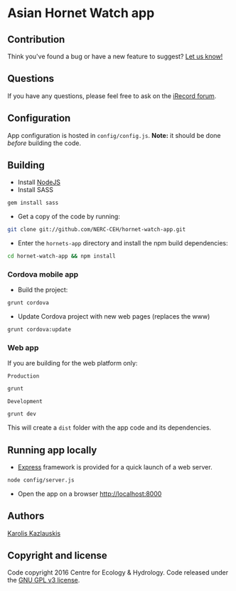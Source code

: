 # Asian Hornet Watch app

## Contribution

Think you've found a bug or have a new feature to suggest?
[Let us know!](https://github.com/NERC-CEH/hornet-watch-app/issues)

## Questions

If you have any questions, please feel free to ask on the
[iRecord forum](http://www.irecord.org.uk).


## Configuration

App configuration is hosted in `config/config.js`. **Note:** it should be done
 *before* building the code.


## Building

- Install [NodeJS](http://nodejs.org/)
- Install SASS 

```bash
gem install sass
```

- Get a copy of the code by running:

```bash
git clone git://github.com/NERC-CEH/hornet-watch-app.git
```

- Enter the `hornets-app` directory and install the npm build dependencies:

```bash
cd hornet-watch-app && npm install
```


### Cordova mobile app

- Build the project:

```bash
grunt cordova
```

- Update Cordova project with new web pages (replaces the www)

```bash
grunt cordova:update
```

### Web app

If you are building for the web platform only:

`Production`

```bash
grunt
```

`Development`

```bash
grunt dev
```

This will create a `dist` folder with the app code and its dependencies.


## Running app locally

- [Express](http://expressjs.com/) framework is provided for a quick
launch of a web server.

```bash
node config/server.js
```

- Open the app on a browser [http://localhost:8000](http://localhost:8000)


## Authors

[Karolis Kazlauskis](https://github.com/kazlauskis)


## Copyright and license

Code copyright 2016 Centre for Ecology & Hydrology.
Code released under the [GNU GPL v3 license](LICENSE).
